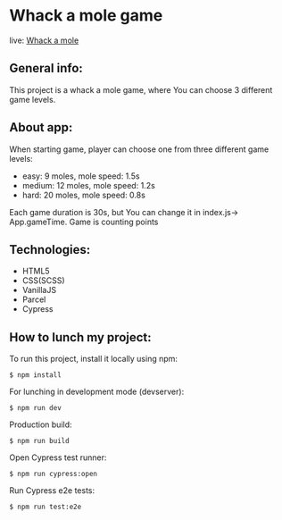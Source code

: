 # Whack a mole game

live: [Whack a mole](https://krzysztofkot.github.io/whack-a-mole/)

## General info:
This project is a whack a mole game, where You can choose 3 different game levels.

## About app:
When starting game, player can choose one from three different game levels:
- easy: 9 moles, mole speed: 1.5s
- medium: 12 moles, mole speed: 1.2s
- hard: 20 moles, mole speed: 0.8s

Each game duration is 30s, but You can change it in index.js-> App.gameTime. 
Game is counting points 

## Technologies:
 - HTML5 
 - CSS(SCSS)
 - VanillaJS
 - Parcel
 - Cypress

 
## How to lunch my project:
 To run this project, install it locally using npm:
 ```
 $ npm install
 ```
 For lunching in development mode (devserver):
 ```
 $ npm run dev
 ```
 Production build:
 ```
 $ npm run build
 ```
 Open Cypress test runner:
 ```
 $ npm run cypress:open
 ```
Run Cypress e2e tests:
 ```
$ npm run test:e2e
 ```


